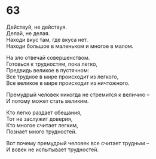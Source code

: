 # 63

Действуй, не действуя.</br>
Делай, не делая.</br>
Находи вкус там, где вкуса нет.</br>
Находи большое в маленьком и многое в малом.</br>

На зло отвечай совершенством.</br>
Готовься к трудностям, пока легко,</br>
Предвидь великое в пустячном:</br>
Все трудное в мире происходит из легкого,</br>
Все великое в мире происходит из ничтожного.</br>

Премудрый человек никогда не стремится к величию –</br>
И потому может стать великим.</br>

Кто легко раздает обещания,</br>
Тот не заслужит доверия,</br>
Кто многое считает легким,</br>
Познает много трудностей.</br>

Вот почему премудрый человек все считает трудным –</br>
И вовек не испытывает трудностей.</br>